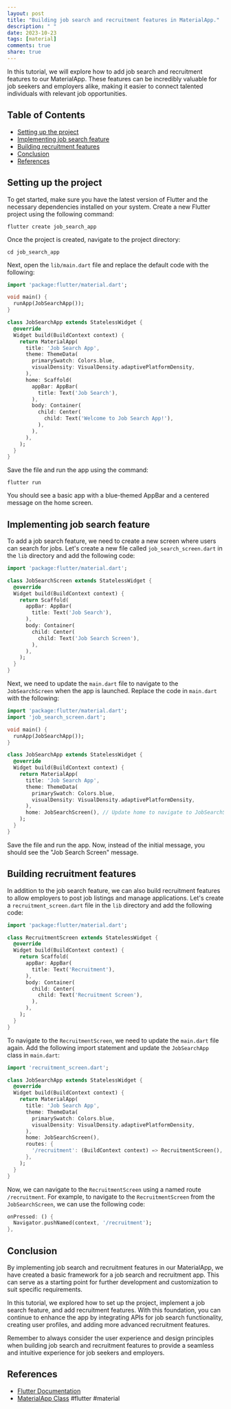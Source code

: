 ```yaml
---
layout: post
title: "Building job search and recruitment features in MaterialApp."
description: " "
date: 2023-10-23
tags: [material]
comments: true
share: true
---
```


In this tutorial, we will explore how to add job search and recruitment features to our MaterialApp. These features can be incredibly valuable for job seekers and employers alike, making it easier to connect talented individuals with relevant job opportunities. 

## Table of Contents
- [Setting up the project](#setting-up-the-project)
- [Implementing job search feature](#implementing-job-search-feature)
- [Building recruitment features](#building-recruitment-features)
- [Conclusion](#conclusion)
- [References](#references)


## Setting up the project

To get started, make sure you have the latest version of Flutter and the necessary dependencies installed on your system. Create a new Flutter project using the following command:

```
flutter create job_search_app
```

Once the project is created, navigate to the project directory:

```
cd job_search_app
```

Next, open the `lib/main.dart` file and replace the default code with the following:

```dart
import 'package:flutter/material.dart';

void main() {
  runApp(JobSearchApp());
}

class JobSearchApp extends StatelessWidget {
  @override
  Widget build(BuildContext context) {
    return MaterialApp(
      title: 'Job Search App',
      theme: ThemeData(
        primarySwatch: Colors.blue,
        visualDensity: VisualDensity.adaptivePlatformDensity,
      ),
      home: Scaffold(
        appBar: AppBar(
          title: Text('Job Search'),
        ),
        body: Container(
          child: Center(
            child: Text('Welcome to Job Search App!'),
          ),
        ),
      ),
    );
  }
}
```

Save the file and run the app using the command:

```
flutter run
```

You should see a basic app with a blue-themed AppBar and a centered message on the home screen.

## Implementing job search feature

To add a job search feature, we need to create a new screen where users can search for jobs. Let's create a new file called `job_search_screen.dart` in the `lib` directory and add the following code:

```dart
import 'package:flutter/material.dart';

class JobSearchScreen extends StatelessWidget {
  @override
  Widget build(BuildContext context) {
    return Scaffold(
      appBar: AppBar(
        title: Text('Job Search'),
      ),
      body: Container(
        child: Center(
          child: Text('Job Search Screen'),
        ),
      ),
    );
  }
}
```

Next, we need to update the `main.dart` file to navigate to the `JobSearchScreen` when the app is launched. Replace the code in `main.dart` with the following:

```dart
import 'package:flutter/material.dart';
import 'job_search_screen.dart';

void main() {
  runApp(JobSearchApp());
}

class JobSearchApp extends StatelessWidget {
  @override
  Widget build(BuildContext context) {
    return MaterialApp(
      title: 'Job Search App',
      theme: ThemeData(
        primarySwatch: Colors.blue,
        visualDensity: VisualDensity.adaptivePlatformDensity,
      ),
      home: JobSearchScreen(), // Update home to navigate to JobSearchScreen
    );
  }
}
```

Save the file and run the app. Now, instead of the initial message, you should see the "Job Search Screen" message.

## Building recruitment features

In addition to the job search feature, we can also build recruitment features to allow employers to post job listings and manage applications. Let's create a `recruitment_screen.dart` file in the `lib` directory and add the following code:

```dart
import 'package:flutter/material.dart';

class RecruitmentScreen extends StatelessWidget {
  @override
  Widget build(BuildContext context) {
    return Scaffold(
      appBar: AppBar(
        title: Text('Recruitment'),
      ),
      body: Container(
        child: Center(
          child: Text('Recruitment Screen'),
        ),
      ),
    );
  }
}
```

To navigate to the `RecruitmentScreen`, we need to update the `main.dart` file again. Add the following import statement and update the `JobSearchApp` class in `main.dart`:

```dart
import 'recruitment_screen.dart';
```

```dart
class JobSearchApp extends StatelessWidget {
  @override
  Widget build(BuildContext context) {
    return MaterialApp(
      title: 'Job Search App',
      theme: ThemeData(
        primarySwatch: Colors.blue,
        visualDensity: VisualDensity.adaptivePlatformDensity,
      ),
      home: JobSearchScreen(),
      routes: {
        '/recruitment': (BuildContext context) => RecruitmentScreen(),
      },
    );
  }
}
```

Now, we can navigate to the `RecruitmentScreen` using a named route `/recruitment`. For example, to navigate to the `RecruitmentScreen` from the `JobSearchScreen`, we can use the following code:

```dart
onPressed: () {
  Navigator.pushNamed(context, '/recruitment');
},
```

## Conclusion

By implementing job search and recruitment features in our MaterialApp, we have created a basic framework for a job search and recruitment app. This can serve as a starting point for further development and customization to suit specific requirements.

In this tutorial, we explored how to set up the project, implement a job search feature, and add recruitment features. With this foundation, you can continue to enhance the app by integrating APIs for job search functionality, creating user profiles, and adding more advanced recruitment features.

Remember to always consider the user experience and design principles when building job search and recruitment features to provide a seamless and intuitive experience for job seekers and employers.

## References

- [Flutter Documentation](https://flutter.dev/docs)
- [MaterialApp Class](https://api.flutter.dev/flutter/material/MaterialApp-class.html) #flutter #material